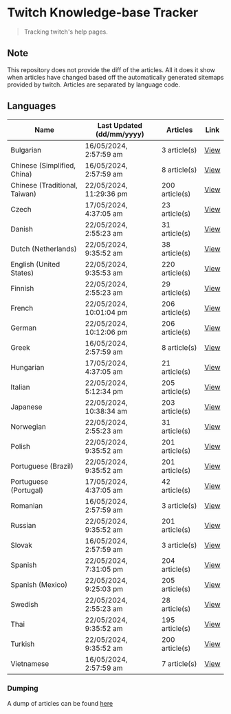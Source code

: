 # Twitch Knowledge-base Tracker
> Tracking twitch's help pages. 

## Note
This repository does not provide the diff of the articles. All it does it show when articles have changed based
off the automatically generated sitemaps provided by twitch. Articles are separated by language code.

## Languages

| Name                          | Last Updated (dd/mm/yyyy) | Articles       | Link                   |
|-------------------------------|---------------------------|----------------|------------------------|
| Bulgarian                     | 16/05/2024, 2:57:59 am    | 3 article(s)   | [View](docs/bg.md)     |
| Chinese (Simplified, China)   | 16/05/2024, 2:57:59 am    | 8 article(s)   | [View](docs/zh_CN.md)  |
| Chinese (Traditional, Taiwan) | 22/05/2024, 11:29:36 pm   | 200 article(s) | [View](docs/zh_TW.md)  |
| Czech                         | 17/05/2024, 4:37:05 am    | 23 article(s)  | [View](docs/cs.md)     |
| Danish                        | 22/05/2024, 2:55:23 am    | 31 article(s)  | [View](docs/da.md)     |
| Dutch (Netherlands)           | 22/05/2024, 9:35:52 am    | 38 article(s)  | [View](docs/nl_NL.md)  |
| English (United States)       | 22/05/2024, 9:35:53 am    | 220 article(s) | [View](docs/en_US.md)  |
| Finnish                       | 22/05/2024, 2:55:23 am    | 29 article(s)  | [View](docs/fi.md)     |
| French                        | 22/05/2024, 10:01:04 pm   | 206 article(s) | [View](docs/fr.md)     |
| German                        | 22/05/2024, 10:12:06 pm   | 206 article(s) | [View](docs/de.md)     |
| Greek                         | 16/05/2024, 2:57:59 am    | 8 article(s)   | [View](docs/el.md)     |
| Hungarian                     | 17/05/2024, 4:37:05 am    | 21 article(s)  | [View](docs/hu.md)     |
| Italian                       | 22/05/2024, 5:12:34 pm    | 205 article(s) | [View](docs/it.md)     |
| Japanese                      | 22/05/2024, 10:38:34 am   | 203 article(s) | [View](docs/ja.md)     |
| Norwegian                     | 22/05/2024, 2:55:23 am    | 31 article(s)  | [View](docs/no.md)     |
| Polish                        | 22/05/2024, 9:35:52 am    | 201 article(s) | [View](docs/pl.md)     |
| Portuguese (Brazil)           | 22/05/2024, 9:35:52 am    | 201 article(s) | [View](docs/pt_BR.md)  |
| Portuguese (Portugal)         | 17/05/2024, 4:37:05 am    | 42 article(s)  | [View](docs/pt_PT.md)  |
| Romanian                      | 16/05/2024, 2:57:59 am    | 3 article(s)   | [View](docs/ro.md)     |
| Russian                       | 22/05/2024, 9:35:52 am    | 201 article(s) | [View](docs/ru.md)     |
| Slovak                        | 16/05/2024, 2:57:59 am    | 3 article(s)   | [View](docs/sk.md)     |
| Spanish                       | 22/05/2024, 7:31:05 pm    | 204 article(s) | [View](docs/es.md)     |
| Spanish (Mexico)              | 22/05/2024, 9:25:03 pm    | 205 article(s) | [View](docs/es_MX.md)  |
| Swedish                       | 22/05/2024, 2:55:23 am    | 28 article(s)  | [View](docs/sv.md)     |
| Thai                          | 22/05/2024, 9:35:52 am    | 195 article(s) | [View](docs/th.md)     |
| Turkish                       | 22/05/2024, 9:35:52 am    | 200 article(s) | [View](docs/tr.md)     |
| Vietnamese                    | 16/05/2024, 2:57:59 am    | 7 article(s)   | [View](docs/vi.md)     |

### Dumping
A dump of articles can be found [here](docs/RAW.md)
